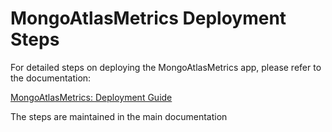 # MongoAtlasMetrics Deployment Steps

For detailed steps on deploying the MongoAtlasMetrics app, please refer to the documentation:

[MongoAtlasMetrics: Deployment Guide](../docs/wiki/MongoAtlasMetrics_deployment_steps.md)

The steps are maintained in the main documentation
